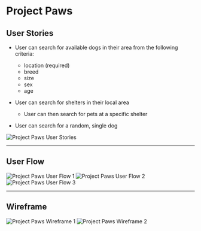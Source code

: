 # Project Paws

## User Stories
*  User can search for available dogs in their area from the following criteria:
    + location (required)
    + breed
    + size
    + sex
    + age
*  User can search for shelters in their local area
    + User can then search for pets at a specific shelter

*  User can search for a random, single dog

![Project Paws User Stories](/images/PP_user_stories.jpg "Project Paws User Stories")

* * *

## User Flow
![Project Paws User Flow 1](/images/PP_user_flow_1.jpg "Project Paws User Flow 1")
![Project Paws User Flow 2](/images/PP_user_flow_2.jpg "Project Paws User Flow 2")
![Project Paws User Flow 3](/images/PP_user_flow_2.jpg "Project Paws User Flow 3")

* * *

## Wireframe
![Project Paws Wireframe 1](/images/PP_wireframe_1.jpg "Project Paws Wireframe 1")
![Project Paws Wireframe 2](/images/PP_wireframe_2.jpg "Project Paws Wireframe 2")